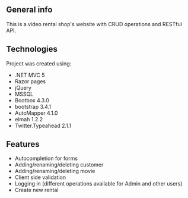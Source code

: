 ## General info

  This is a video rental shop's website with CRUD operations and RESTful API.
    
## Technologies
Project was created using:
* .NET MVC 5
* Razor pages
* jQuery
* MSSQL
* Bootbox 4.3.0
* bootstrap 3.4.1
* AutoMapper 4.1.0
* elmah 1.2.2
* Twitter.Typeahead 2.1.1
## Features
* Autocompletion for forms
* Adding/renaming/deleting customer
* Adding/renaming/deleting  movie
* Client side validation
* Logging in (different operations available for Admin and other users)
* Create new rental
